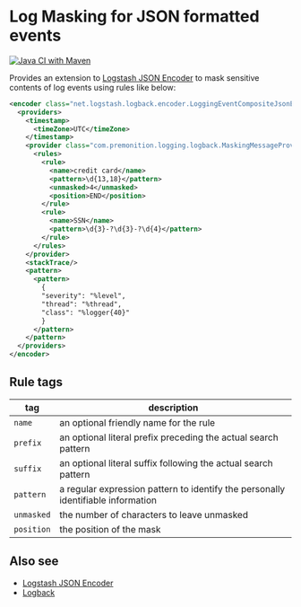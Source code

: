 # Log Masking for JSON formatted events
[![Java CI with Maven](https://github.com/joabetc/masking-logback-json-provider/actions/workflows/maven.yml/badge.svg)](https://github.com/joabetc/masking-logback-json-provider/actions/workflows/maven.yml)

Provides an extension to [Logstash JSON Encoder](https://github.com/logstash/logstash-logback-encoder) to mask sensitive contents of log events using rules like below:

```xml
<encoder class="net.logstash.logback.encoder.LoggingEventCompositeJsonEncoder">
  <providers>
    <timestamp>
      <timeZone>UTC</timeZone>
    </timestamp>
    <provider class="com.premonition.logging.logback.MaskingMessageProvider">
      <rules>
        <rule>
          <name>credit card</name>
          <pattern>\d{13,18}</pattern>
          <unmasked>4</unmasked>
          <position>END</position>
        </rule>
        <rule>
          <name>SSN</name>
          <pattern>\d{3}-?\d{3}-?\d{4}</pattern>
        </rule>
      </rules>
    </provider>
    <stackTrace/>
    <pattern>
      <pattern>
        {
        "severity": "%level",
        "thread": "%thread",
        "class": "%logger{40}"
        }
      </pattern>
    </pattern>
  </providers>
</encoder>
```

## Rule tags

| tag        | description                                                                      |
|------------|----------------------------------------------------------------------------------|
| `name`     | an optional friendly name for the rule                                           |
| `prefix`   | an optional literal prefix preceding the actual search pattern                   |
| `suffix`   | an optional literal suffix following the actual search pattern                   |
| `pattern`  | a regular expression pattern to identify the personally identifiable information |
| `unmasked` | the number of characters to leave unmasked                                       |
| `position` | the position of the mask                                                         |

## Also see

* [Logstash JSON Encoder](https://github.com/logstash/logstash-logback-encoder)
* [Logback](https://logback.qos.ch)
